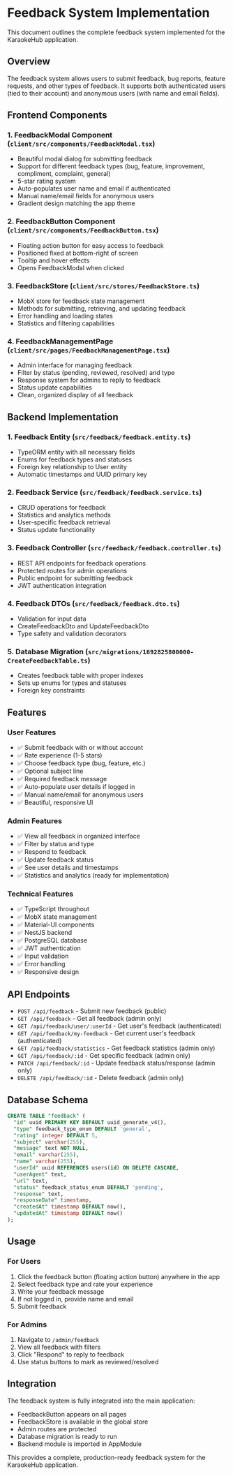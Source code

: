 # Feedback System Implementation

This document outlines the complete feedback system implemented for the KaraokeHub application.

## Overview

The feedback system allows users to submit feedback, bug reports, feature requests, and other types of feedback. It supports both authenticated users (tied to their account) and anonymous users (with name and email fields).

## Frontend Components

### 1. FeedbackModal Component (`client/src/components/FeedbackModal.tsx`)

- Beautiful modal dialog for submitting feedback
- Support for different feedback types (bug, feature, improvement, compliment, complaint, general)
- 5-star rating system
- Auto-populates user name and email if authenticated
- Manual name/email fields for anonymous users
- Gradient design matching the app theme

### 2. FeedbackButton Component (`client/src/components/FeedbackButton.tsx`)

- Floating action button for easy access to feedback
- Positioned fixed at bottom-right of screen
- Tooltip and hover effects
- Opens FeedbackModal when clicked

### 3. FeedbackStore (`client/src/stores/FeedbackStore.ts`)

- MobX store for feedback state management
- Methods for submitting, retrieving, and updating feedback
- Error handling and loading states
- Statistics and filtering capabilities

### 4. FeedbackManagementPage (`client/src/pages/FeedbackManagementPage.tsx`)

- Admin interface for managing feedback
- Filter by status (pending, reviewed, resolved) and type
- Response system for admins to reply to feedback
- Status update capabilities
- Clean, organized display of all feedback

## Backend Implementation

### 1. Feedback Entity (`src/feedback/feedback.entity.ts`)

- TypeORM entity with all necessary fields
- Enums for feedback types and statuses
- Foreign key relationship to User entity
- Automatic timestamps and UUID primary key

### 2. Feedback Service (`src/feedback/feedback.service.ts`)

- CRUD operations for feedback
- Statistics and analytics methods
- User-specific feedback retrieval
- Status update functionality

### 3. Feedback Controller (`src/feedback/feedback.controller.ts`)

- REST API endpoints for feedback operations
- Protected routes for admin operations
- Public endpoint for submitting feedback
- JWT authentication integration

### 4. Feedback DTOs (`src/feedback/feedback.dto.ts`)

- Validation for input data
- CreateFeedbackDto and UpdateFeedbackDto
- Type safety and validation decorators

### 5. Database Migration (`src/migrations/1692825800000-CreateFeedbackTable.ts`)

- Creates feedback table with proper indexes
- Sets up enums for types and statuses
- Foreign key constraints

## Features

### User Features

- ✅ Submit feedback with or without account
- ✅ Rate experience (1-5 stars)
- ✅ Choose feedback type (bug, feature, etc.)
- ✅ Optional subject line
- ✅ Required feedback message
- ✅ Auto-populate user details if logged in
- ✅ Manual name/email for anonymous users
- ✅ Beautiful, responsive UI

### Admin Features

- ✅ View all feedback in organized interface
- ✅ Filter by status and type
- ✅ Respond to feedback
- ✅ Update feedback status
- ✅ See user details and timestamps
- ✅ Statistics and analytics (ready for implementation)

### Technical Features

- ✅ TypeScript throughout
- ✅ MobX state management
- ✅ Material-UI components
- ✅ NestJS backend
- ✅ PostgreSQL database
- ✅ JWT authentication
- ✅ Input validation
- ✅ Error handling
- ✅ Responsive design

## API Endpoints

- `POST /api/feedback` - Submit new feedback (public)
- `GET /api/feedback` - Get all feedback (admin only)
- `GET /api/feedback/user/:userId` - Get user's feedback (authenticated)
- `GET /api/feedback/my-feedback` - Get current user's feedback (authenticated)
- `GET /api/feedback/statistics` - Get feedback statistics (admin only)
- `GET /api/feedback/:id` - Get specific feedback (admin only)
- `PATCH /api/feedback/:id` - Update feedback status/response (admin only)
- `DELETE /api/feedback/:id` - Delete feedback (admin only)

## Database Schema

```sql
CREATE TABLE "feedback" (
  "id" uuid PRIMARY KEY DEFAULT uuid_generate_v4(),
  "type" feedback_type_enum DEFAULT 'general',
  "rating" integer DEFAULT 5,
  "subject" varchar(255),
  "message" text NOT NULL,
  "email" varchar(255),
  "name" varchar(255),
  "userId" uuid REFERENCES users(id) ON DELETE CASCADE,
  "userAgent" text,
  "url" text,
  "status" feedback_status_enum DEFAULT 'pending',
  "response" text,
  "responseDate" timestamp,
  "createdAt" timestamp DEFAULT now(),
  "updatedAt" timestamp DEFAULT now()
);
```

## Usage

### For Users

1. Click the feedback button (floating action button) anywhere in the app
2. Select feedback type and rate your experience
3. Write your feedback message
4. If not logged in, provide name and email
5. Submit feedback

### For Admins

1. Navigate to `/admin/feedback`
2. View all feedback with filters
3. Click "Respond" to reply to feedback
4. Use status buttons to mark as reviewed/resolved

## Integration

The feedback system is fully integrated into the main application:

- FeedbackButton appears on all pages
- FeedbackStore is available in the global store
- Admin routes are protected
- Database migration is ready to run
- Backend module is imported in AppModule

This provides a complete, production-ready feedback system for the KaraokeHub application.
